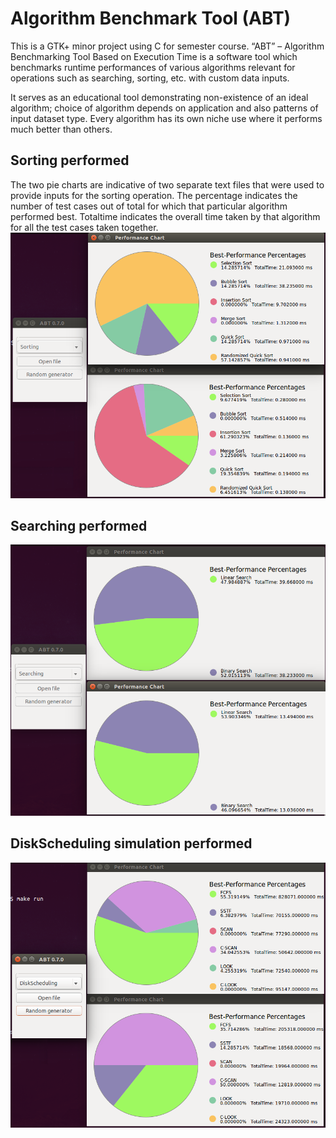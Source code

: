 Algorithm Benchmark Tool (ABT)
=======

This is a GTK+ minor project using C for semester course. “ABT” – Algorithm Benchmarking Tool Based on Execution Time is a software tool which benchmarks runtime performances of various algorithms relevant for operations such as searching, sorting, etc. with custom data inputs. 

It serves as an educational tool demonstrating non-existence of an ideal algorithm; choice of algorithm depends on application and also patterns of input dataset type. Every algorithm has its own niche use where it performs much better than others.

## Sorting performed
The two pie charts are indicative of two separate text files that were used to provide inputs for the sorting operation. The percentage indicates the number of test cases out of total for which that particular algorithm performed best. Totaltime indicates the overall time taken by that algorithm for all the test cases taken together.
![Sorting](/screenshots/ABTSort.png)

## Searching performed
![Searching](/screenshots/ABTSearch.png)

## DiskScheduling simulation performed
![DiskScheduling](/screenshots/ABTDiskScheduling.png)
